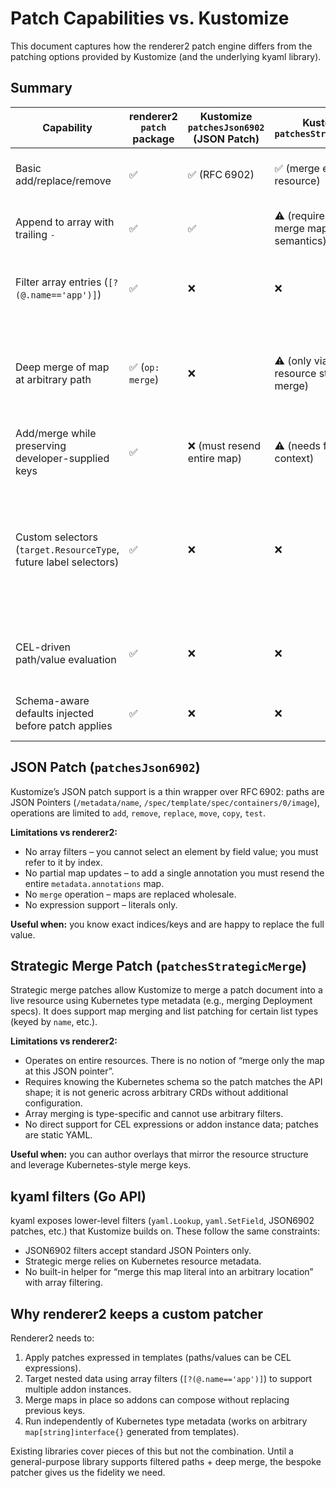 # Patch Capabilities vs. Kustomize

This document captures how the renderer2 patch engine differs from the patching options provided by Kustomize (and the underlying kyaml library).

## Summary

| Capability | renderer2 `patch` package | Kustomize `patchesJson6902` (JSON Patch) | Kustomize `patchesStrategicMerge` | Notes |
|------------|--------------------------|------------------------------------------|-----------------------------------|-------|
| Basic add/replace/remove | ✅ | ✅ (RFC 6902) | ✅ (merge entire resource) | Behaviour matches JSON Patch. |
| Append to array with trailing `-` | ✅ | ✅ | ⚠️ (requires strategic-merge map semantics) | Both engines follow RFC 6902. |
| Filter array entries (`[?(@.name=='app')]`) | ✅ | ❌ | ❌ | Kustomize expects plain JSON Pointer segments. |
| Deep merge of map at arbitrary path | ✅ (`op: merge`) | ❌ | ⚠️ (only via whole-resource strategic merge) | Strategic merge rewrites entire resource unless trimmed carefully. |
| Add/merge while preserving developer-supplied keys | ✅ | ❌ (must resend entire map) | ⚠️ (needs full resource context) | Renderer2 specifies just the keys to merge. |
| Custom selectors (`target.ResourceType`, future label selectors) | ✅ | ❌ | ❌ | Kustomize patches apply to a single resource chosen by user-provided metadata or file ordering. |
| CEL-driven path/value evaluation | ✅ | ❌ | ❌ | Renderer2 paths and values can contain `${…}` expressions. |
| Schema-aware defaults injected before patch applies | ✅ | ❌ | ❌ | Kustomize relies on raw YAML values. |

## JSON Patch (`patchesJson6902`)

Kustomize’s JSON patch support is a thin wrapper over RFC 6902: paths are JSON Pointers (`/metadata/name`, `/spec/template/spec/containers/0/image`), operations are limited to `add`, `remove`, `replace`, `move`, `copy`, `test`.

**Limitations vs renderer2:**

- No array filters – you cannot select an element by field value; you must refer to it by index.
- No partial map updates – to add a single annotation you must resend the entire `metadata.annotations` map.
- No `merge` operation – maps are replaced wholesale.
- No expression support – literals only.

**Useful when:** you know exact indices/keys and are happy to replace the full value.

## Strategic Merge Patch (`patchesStrategicMerge`)

Strategic merge patches allow Kustomize to merge a patch document into a live resource using Kubernetes type metadata (e.g., merging Deployment specs). It does support map merging and list patching for certain list types (keyed by `name`, etc.).

**Limitations vs renderer2:**

- Operates on entire resources. There is no notion of “merge only the map at this JSON pointer”.
- Requires knowing the Kubernetes schema so the patch matches the API shape; it is not generic across arbitrary CRDs without additional configuration.
- Array merging is type-specific and cannot use arbitrary filters.
- No direct support for CEL expressions or addon instance data; patches are static YAML.

**Useful when:** you can author overlays that mirror the resource structure and leverage Kubernetes-style merge keys.

## kyaml filters (Go API)

kyaml exposes lower-level filters (`yaml.Lookup`, `yaml.SetField`, JSON6902 patches, etc.) that Kustomize builds on. These follow the same constraints:

- JSON6902 filters accept standard JSON Pointers only.
- Strategic merge relies on Kubernetes resource metadata.
- No built-in helper for “merge this map literal into an arbitrary location” with array filtering.

## Why renderer2 keeps a custom patcher

Renderer2 needs to:

1. Apply patches expressed in templates (paths/values can be CEL expressions).
2. Target nested data using array filters (`[?(@.name=='app')]`) to support multiple addon instances.
3. Merge maps in place so addons can compose without replacing previous keys.
4. Run independently of Kubernetes type metadata (works on arbitrary `map[string]interface{}` generated from templates).

Existing libraries cover pieces of this but not the combination. Until a general-purpose library supports filtered paths + deep merge, the bespoke patcher gives us the fidelity we need.
